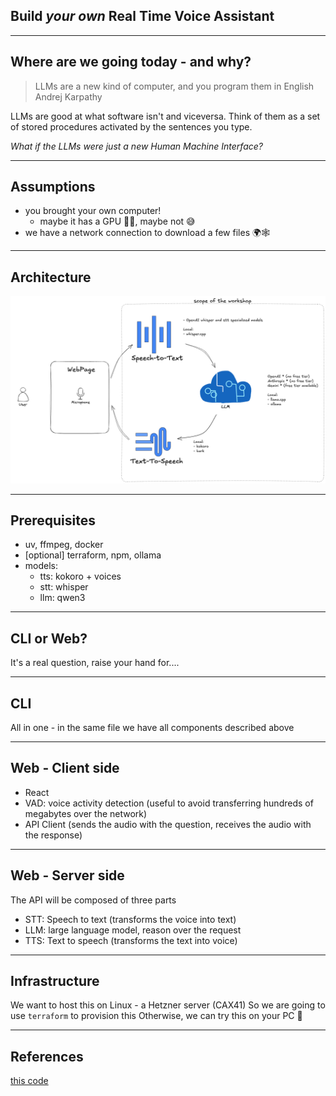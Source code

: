 ## Build <span class="highlight">*your own*</span> Real Time Voice Assistant

---

## Where are we going today - and why?
> LLMs are a new kind of computer, and you program them in English
>         Andrej Karpathy

LLMs are good at what software isn't and viceversa. Think of them as a set of stored procedures activated by the sentences you type.

*What if the LLMs were just a new Human Machine Interface?*

---
## Assumptions
- you brought your own computer!
	- maybe it has a GPU 🤞🏻, maybe not 😅
- we have a network connection to download a few files 🌍🕸️

---
## Architecture
 <img src=architecture.png>

---
## Prerequisites

- uv, ffmpeg, docker
- [optional] terraform, npm, ollama
- models:
	- tts: kokoro + voices
	- stt: whisper
	- llm: qwen3

---
## CLI or Web?
It's a real question, raise your hand for....

---
## CLI
All in one - in the same file we have all components described above

---
## Web - Client side
- React
- VAD: voice activity detection (useful to avoid transferring hundreds of megabytes over the network)
- API Client (sends the audio with the question, receives the audio with the response)

---
## Web - Server side
The API will be composed of three parts

- STT: Speech to text (transforms the voice into text)
- LLM: large language model, reason over the request
- TTS: Text to speech (transforms the text into voice)

---
## Infrastructure
We want to host this on Linux - a Hetzner server (CAX41)
So we are going to use `terraform` to provision this
Otherwise, we can try this on your PC 🤞

---
## References
[this code](https://github.com/nillebco/rt-voice-assistant.git)